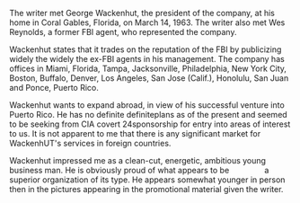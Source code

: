 The writer met George Wackenhut, the president of the company, at his home in Coral Gables, Florida, on March 14, 1963. The writer also met Wes Reynolds, a former FBI agent, who represented the company.

Wackenhut states that it trades on the reputation of the FBI by publicizing widely the widely the ex-FBI agents in his management. The company has offices in Miami, Florida, Tampa, Jacksonville, Philadelphia, New York City, Boston, Buffalo, Denver, Los Angeles, San Jose (Calif.), Honolulu, San Juan and Ponce, Puerto Rico.

Wackenhut wants to expand abroad, in view of his successful venture into Puerto Rico. He has no definite definiteplans as of the present and seemed to be seeking from CIA covert 24sponsorship for entry into areas of interest to us. It is not apparent to me that there is any significant market for WackenhUT's services in foreign countries.

Wackenhut impressed me as a clean-cut, energetic, ambitious young business man. He is obviously proud of what appears to be                a superior organization of its type. He appears somewhat younger in person then in the pictures appearing in the promotional material given the writer.